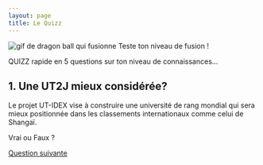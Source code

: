 ```yaml
---
layout: page
title: Le Quizz
---
```


<img src="https://media.giphy.com/media/PvDM6QHuLPCxi/giphy.gif" alt="gif de dragon ball qui fusionne"/>
Teste ton niveau de fusion ! 

QUIZZ rapide en 5 questions sur ton niveau de connaissances...

<section>
<h2>1. Une UT2J mieux considérée?</h2>

<p>Le projet UT-IDEX vise à construire une université de rang mondial qui sera mieux positionnée dans les classements internationaux comme celui de Shangaï.</p>

<p class="more"><a href="#"></a>Vrai ou Faux ?</p>

<div class="details" style="display:none">
FAUX !

Se regrouper n’est pas l’assurance de remonter dans ces classements. L’exemple de Strasbourg qui a fusionné dès 2009 est là pour le prouver. Au classement QS 2018, Strasbourg passe de la 260° à la 303°. 
« De manière générale, à l’exception de l’ENS Lyon, qui progresse de 20 places, les établissements français rétrogradent dans le classement. La faute à un « manque de moyens ». <em>L’Alsace</em> le 10/06/2017.
</div>

<a href="../quizz-q2">Question suivante</a>
</section>






